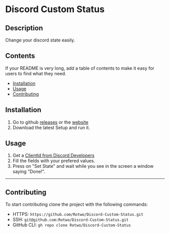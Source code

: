 # Discord Custom Status

## Description 

Change your discord state easily.


## Contents

If your README is very long, add a table of contents to make it easy for users to find what they need.

* [Installation](#installation)
* [Usage](#usage)
* [Contributing](#contributing)


## Installation

1. Go to github [releases](https://github.com/Rotwo/Discord-Custom-Status/releases) or the [website](https://discord-custom-status.firebaseapp.com/)
2. Download the latest Setup and run it.


## Usage 

1. Get a [ClientId from Discord Developers](https://discord.com/developers/applications)
2. Fill the fields with your prefered values.
3. Press on "Set State" and wait while you see in the screen a window saying "Done!".

---


## Contributing

To start contributing clone the project with the following commands:
* HTTPS: `https://github.com/Rotwo/Discord-Custom-Status.git`
* SSH: `git@github.com:Rotwo/Discord-Custom-Status.git`
* GitHub CLI: `gh repo clone Rotwo/Discord-Custom-Status`
